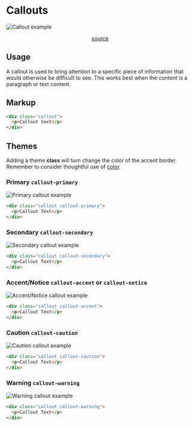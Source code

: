 # Callouts

![Callout example](/linear/callout.png)

<p style="text-align: center;">
<a href="https://github.com/UAB-IT/linear/blob/master/src/scss/02-base/_pullquotes.scss#L28" target="_blank">source</a>
</p>

## Usage

A callout is used to bring attention to a specific piece of information that would otherwise be difficult to see. This works best when the content is a paragraph or text content.

## Markup

```html
<div class="callout">
  <p>Callout text</p>
</div>
```

## Themes

Adding a theme **class** will turn change the color of the accent border. Remember to consider thoughtful use of [color](/linear/principals/color.html).

### Primary `callout-primary`

![Primary callout example](/linear/callout_primary.png)

```html
<div class="callout callout-primary">
  <p>Callout Text</p>
</div>
```

### Secondary `callout-secondary`

![Secondary callout example](/linear/callout_secondary.png)

```html
<div class="callout callout-secondary">
  <p>Callout Text</p>
</div>
```

### Accent/Notice `callout-accent` or `callout-notice`

![Accent/Notice callout example](/linear/callout_accent.png)

```html
<div class="callout callout-accent">
  <p>Callout Text</p>
</div>
```

### Caution `callout-caution`

![Caution callout example](/linear/callout_caution.png)

```html
<div class="callout callout-caution">
  <p>Callout Text</p>
</div>
```

### Warning `callout-warning`

![Warning callout example](/linear/callout_warning.png)

```html
<div class="callout callout-warning">
  <p>Callout Text</p>
</div>
```
